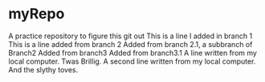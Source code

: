 # myRepo
A practice repository to figure this git out
This is a line I added in branch 1
This is a line added from branch 2
Added from branch 2.1, a subbranch of Branch2
Added from branch3
Added from branch3.1
A line written from my local computer. Twas Brillig.
A second line written from my local computer. And the slythy toves.
